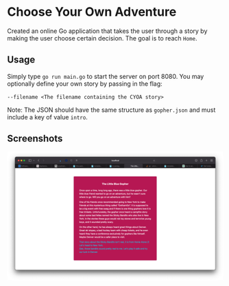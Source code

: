 # Choose Your Own Adventure
Created an online Go application that takes the user through a story by making the user choose certain decision. The goal is to reach `Home`. 

## Usage
Simply type `go run main.go` to start the server on port 8080. You may optionally define your own story by passing in the flag:
```
--filename <The filename containing the CYOA story>
```
Note: The JSON should have the same structure as `gopher.json` and must include a key of value `intro`.

## Screenshots
![CYOA Intro Image](asset/intro.png)